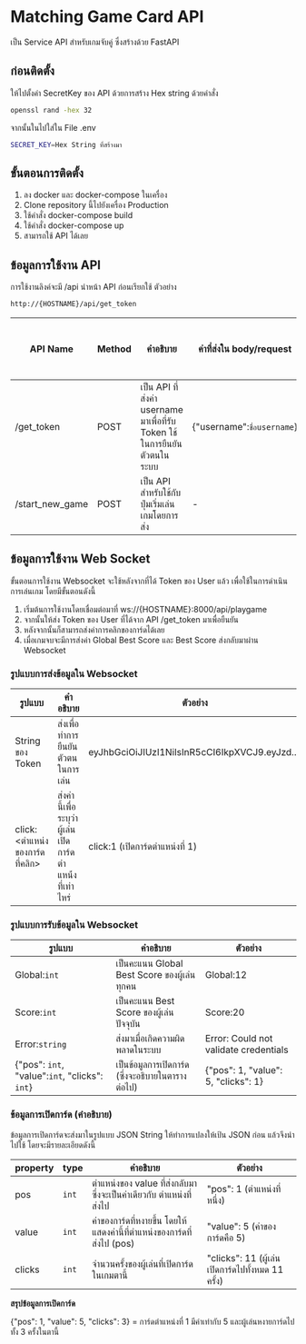 # Matching Game Card API

เป็น Service API สำหรับเกมจับคู่ ซึ่งสร้างด้วย FastAPI

## ก่อนติดตั้ง

ให้ไปตั้งค่า SecretKey ของ API ด้วยการสร้าง Hex string ด้วยคำสั่ง

```bash
openssl rand -hex 32
```

จากนั้นในไปใส่ใน File .env

```bash
SECRET_KEY=Hex String ที่สร้างมา
```

## ขั้นตอนการติดตั้ง

1. ลง docker และ docker-compose ในเครื่อง
2. Clone repository นี้ไปยังเครื่อง Production
3. ใช้คำสั่ง docker-compose build
4. ใช้คำสั่ง docker-compose up
5. สามารถใช้ API ได้เลย

## ข้อมูลการใช้งาน API

การใช้งานลิงค์จะมี /api นำหน้า API ก่อนเรียกใช้ ตัวอย่าง

```sh
http://{HOSTNAME}/api/get_token
```

| API Name        | Method | คำอธิบาย                                                                  | ค่าที่ส่งใน body/request    | จำเป็นต้องใส่ Token ใน Header |
| --------------- | ------ | ------------------------------------------------------------------------- | --------------------------- | ----------------------------- |
| /get_token      | POST   | เป็น API ที่ส่งค่า username มาเพื่อที่รับ Token ใช้ในการยืนยันตัวตนในระบบ | {"username":`ชื่อusername`} | ไม่                           |
| /start_new_game | POST   | เป็น API สำหรับใช้กับปุ่มเริ่มเล่นเกมโดยการส่ง                            | -                           | จำเป็น                        |

## ข้อมูลการใช้งาน Web Socket

ขั้นตอนการใช้งาน Websocket จะใช้หลังจากที่ได้ Token ของ User แล้ว เพื่อใช้ในการดำเนินการเล่นเกม โดยมีขั้นตอนดังนี้

1. เริ่มต้นการใช้งานโดยเชื่อมต่อมาที่ ws://{HOSTNAME}:8000/api/playgame
2. จากนั้นให้ส่ง Token ของ User ที่ได้จาก API /get_token มาเพื่อยืนยัน
3. หลังจากนั้นก็สามารถส่งค่าการคลิกของการ์ดได้เลย
4. เมื่อเกมจบจะมีการส่งค่า Global Best Score และ Best Score ส่งกลับมาผ่าน Websocket

### รูปแบบการส่งข้อมูลใน Websocket

| รูปแบบ                         | คำอธิบาย                                                 | ตัวอย่าง                                       |
| ------------------------------ | -------------------------------------------------------- | ---------------------------------------------- |
| String ของ Token               | ส่งเพื่อทำการยืนยันตัวตนในการเล่น                        | eyJhbGciOiJIUzI1NiIsInR5cCI6IkpXVCJ9.eyJzd.... |
| click:<ตำแหน่งของการ์ดที่คลิก> | ส่งค่านี้เพื่อระบุว่าผู้เล่นเปิดการ์ดตำแหน้่งที่เท่าไหร่ | click:1 (เปิดการ์ดตำแหน่งที่ 1)                |

### รูปแบบการรับข้อมูลใน Websocket

| รูปแบบ                                         | คำอธิบาย                                          | ตัวอย่าง                              |
| ---------------------------------------------- | ------------------------------------------------- | ------------------------------------- |
| Global:`int`                                   | เป็นคะแนน Global Best Score ของผู้เล่นทุกคน       | Global:12                             |
| Score:`int`                                    | เป็นคะแนน Best Score ของผู้เล่นปัจจุบัน           | Score:20                              |
| Error:`string`                                 | ส่งมาเมื่อเกิดความผิดพลาดในระบบ                   | Error: Could not validate credentials |
| {"pos": `int`, "value":`int`, "clicks": `int`} | เป็นข้อมูลการเปิดการ์ด (ซึ่งจะอธิบายในตารางต่อไป) | {"pos": 1, "value": 5, "clicks": 1}   |

### ข้อมูลการเปิดการ์ด (คำอธิบาย)

ข้อมูลการเปิดการ์ดจะส่งมาในรูปแบบ JSON String ให้ทำการแปลงให้เป้น JSON ก่อน แล้วจึงนำไปใช้ โดยจะมีรายละเอียดดังนี้

| property | type  | คำอธิบาย                                                                | ตัวอย่าง                                          |
| -------- | ----- | ----------------------------------------------------------------------- | ------------------------------------------------- |
| pos      | `int` | ตำแหน่งของ value ที่ส่งกลับมาซึ่งจะเป็นค่าเดียวกับ ตำแหน่งที่ส่งไป      | "pos": 1 (ตำแหน่งที่หนึ่ง)                        |
| value    | `int` | ค่าของการ์ดที่หงายขึ้น โดยให้แสดงค่านี้ที่ตำแหน่งของการ์ดที่ส่งไป (pos) | "value": 5 (ค่าของการ์ดคือ 5)                     |
| clicks   | `int` | จำนวนครั้งของผู้เล่นที่เปิดการ์ดในเกมตานี้                              | "clicks": 11 (ผู้เล่นเปิดการ์ดไปทั้งหมด 11 ครั้ง) |

**สรุปข้อมูลการเปิดการ์ด**

{"pos": 1, "value": 5, "clicks": 3} = การ์ดตำแหน่งที่ 1 มีค่าเท่ากับ 5 และผู้เล่นหงายการ์ดไปทั้ง 3 ครั้งในตานี้
